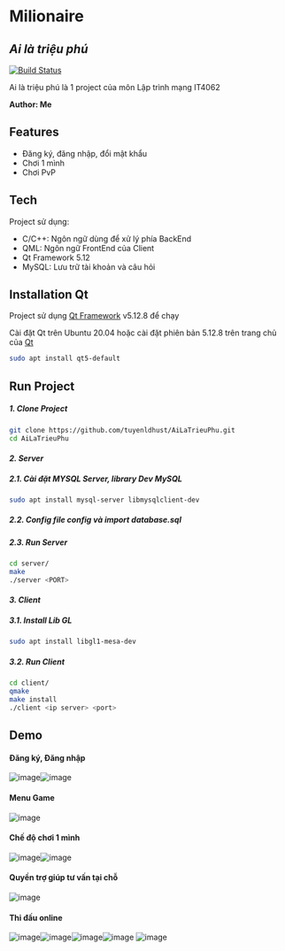 # Milionaire
## _Ai là triệu phú_
[![Build Status](https://travis-ci.org/joemccann/dillinger.svg?branch=master)](https://travis-ci.org/joemccann/dillinger)

Ai là triệu phú là 1 project của môn Lập trình mạng IT4062

**Author: Me**

## Features

- Đăng ký, đăng nhập, đổi mật khẩu
- Chơi 1 mình
- Chơi PvP

## Tech

Project sử dụng:
- C/C++: Ngôn ngữ dùng để xử lý phía BackEnd
- QML: Ngôn ngữ FrontEnd của Client
- Qt Framework 5.12
- MySQL: Lưu trữ tài khoản và câu hỏi

## Installation Qt

Project sử dụng [Qt Framework](https://www.qt.io/) v5.12.8 để chạy

Cài đặt Qt trên Ubuntu 20.04 hoặc cài đặt phiên bản 5.12.8 trên trang chủ của [Qt](https://www.qt.io/)

```sh
sudo apt install qt5-default
```

## Run Project
##### _1. Clone Project_ #####

```sh
git clone https://github.com/tuyenldhust/AiLaTrieuPhu.git
cd AiLaTrieuPhu
```

#### _2. Server_ ####

##### 2.1. Cài đặt MYSQL Server, library Dev MySQL #####
```sh
sudo apt install mysql-server libmysqlclient-dev
```

##### 2.2. Config file config và import database.sql #####

##### 2.3. Run Server #####

```sh
cd server/
make
./server <PORT>
```

#### _3. Client_ ####

##### 3.1. Install Lib GL #####

```sh
sudo apt install libgl1-mesa-dev
```

##### 3.2. Run Client #####

```sh
cd client/
qmake
make install
./client <ip server> <port>
```

## Demo
#### Đăng ký, Đăng nhập
![image](https://user-images.githubusercontent.com/19906050/224227476-ea8f96bf-460e-4242-8b6f-4fd7e15c8943.png)![image](https://user-images.githubusercontent.com/19906050/224227700-723a954d-93b6-4c08-9243-8c391236997b.png)
#### Menu Game
![image](https://user-images.githubusercontent.com/19906050/224227594-34ea50c7-8b1d-4c9c-b568-a1b3662e6e79.png)
#### Chế độ chơi 1 mình
![image](https://user-images.githubusercontent.com/19906050/224228120-eb16e341-b86e-431d-b465-923bff1bb241.png)![image](https://user-images.githubusercontent.com/19906050/224228783-14a90032-1a39-46db-80be-0dd95a904e24.png)

#### Quyền trợ giúp tư vấn tại chỗ
![image](https://user-images.githubusercontent.com/19906050/224228516-72b8a37b-ebed-4bea-9899-2050ba0fd375.png)
#### Thi đấu online
![image](https://user-images.githubusercontent.com/19906050/224228655-ddc19cc5-ce6f-44ad-b4f4-c5533c98f64e.png)![image](https://user-images.githubusercontent.com/19906050/224228702-d0eb971c-1b4e-4346-8af7-a79b0fe6ccc1.png)![image](https://user-images.githubusercontent.com/19906050/224228854-6d282b1f-7afb-4230-92b3-b37dc5e31917.png)![image](https://user-images.githubusercontent.com/19906050/224228916-5fcf326e-68eb-4f59-ac11-e64f8160858b.png)
![image](https://user-images.githubusercontent.com/19906050/224228932-7c69a04d-be09-440d-a27f-2cab2cb75707.png)





